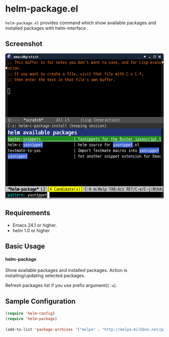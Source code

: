# helm-package.el

`helm-package.el` provides command which show available packages and
installed packages with helm-interface .

## Screenshot

![helm-package](image/helm-package1.png)


## Requirements

* Emacs 24.1 or higher.
* helm 1.0 or higher


## Basic Usage

#### helm-package

Show available packages and installed packages. Action is installing/updating
selected packages.

Refresh packages list if you use prefix argument(`C-u`).


## Sample Configuration

```lisp
(require 'helm-config)
(require 'helm-package)

(add-to-list 'package-archives '("melpa" . "http://melpa.milkbox.net/packages/") t)
```
